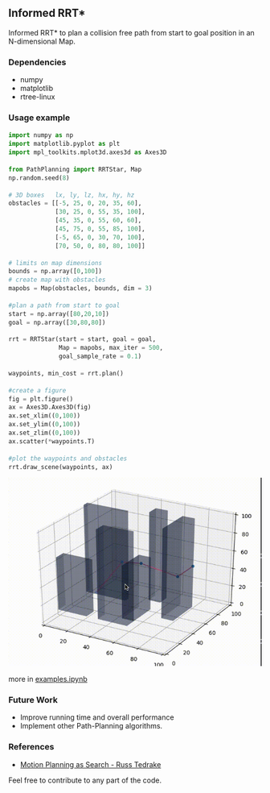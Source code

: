 ## Informed RRT*

Informed RRT* to plan a collision free path from start to goal position in an N-dimensional Map.

### Dependencies
- numpy
- matplotlib
- rtree-linux

### Usage example
```python
import numpy as np
import matplotlib.pyplot as plt
import mpl_toolkits.mplot3d.axes3d as Axes3D

from PathPlanning import RRTStar, Map
np.random.seed(8)

# 3D boxes   lx, ly, lz, hx, hy, hz
obstacles = [[-5, 25, 0, 20, 35, 60],
             [30, 25, 0, 55, 35, 100],
             [45, 35, 0, 55, 60, 60],
             [45, 75, 0, 55, 85, 100],
             [-5, 65, 0, 30, 70, 100],
             [70, 50, 0, 80, 80, 100]]

# limits on map dimensions
bounds = np.array([0,100])
# create map with obstacles
mapobs = Map(obstacles, bounds, dim = 3)

#plan a path from start to goal
start = np.array([80,20,10])
goal = np.array([30,80,80])

rrt = RRTStar(start = start, goal = goal,
              Map = mapobs, max_iter = 500,
              goal_sample_rate = 0.1)

waypoints, min_cost = rrt.plan()

#create a figure
fig = plt.figure()
ax = Axes3D.Axes3D(fig)
ax.set_xlim((0,100))
ax.set_ylim((0,100))
ax.set_zlim((0,100))
ax.scatter(*waypoints.T)

#plot the waypoints and obstacles
rrt.draw_scene(waypoints, ax)
```
![image](./ex.gif)

more in [examples.ipynb](./examples.ipynb)

### Future Work

- Improve running time and overall performance
- Implement other Path-Planning algorithms.

### References
- [Motion Planning as Search - Russ Tedrake](http://underactuated.csail.mit.edu/planning.html#section2)

Feel free to contribute to any part of the code.
